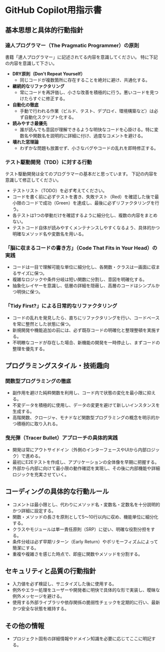 # GitHub Copilot用指示書

## 基本思想と具体的行動指針

### 達人プログラマー（The Pragmatic Programmer）の原則

書籍「達人プログラマー」に記述されてる内容を意識してください。
特に下記の内容を意識して下さい。

- **DRY原則（Don't Repeat Yourself）**
  - 同じコードが複数箇所に存在することを絶対に避け、共通化する。
- **継続的なリファクタリング**
  - 常にコードを再評価し、小さな改善を積極的に行う。悪いコードを見つけたらすぐに修正する。
- **自動化の徹底**
  - 手動で行われる作業（ビルド、テスト、デプロイ、環境構築など）は必ず自動化スクリプト化する。
- **読みやすさ最優先**
  - 誰が読んでも意図が理解できるような明快なコードを心掛ける。特に変数名や関数名を説明的に詳細に付け、過度なコメントを避ける。
- **壊れた窓理論**
  - わずかな問題も放置せず、小さなバグやコードの乱れを即時修正する。

### テスト駆動開発（TDD）に対する行動

テスト駆動開発は全てのプログラマーの基本だと思っています。
下記の内容を意識して修正してください。

- テストリスト（TODO）を必ず考えてください。
- コードを書く前に必ずテストを書き、失敗テスト（Red）を確認した後で最小限のコードで成功（Green）を達成し、最後に必ずリファクタリングを行う。
- 各テストは1つの挙動だけを確認するように細分化し、複数の内容をまとめない。
- テストコード自体が読みやすくメンテナンスしやすくなるよう、具体的かつ明確なメソッド名や変数名を用いる。

### 「脳に収まるコードの書き方」（Code That Fits in Your Head）の実践

- コードは一目で理解可能な単位に細分化し、各関数・クラスは一画面に収まるサイズに保つ。
- 複雑なロジックや条件分岐は短い関数に分割し、意図を明確化する。
- 抽象化レイヤーを意識し、低層の詳細を隠蔽し、高層のコードはシンプルかつ明快に保つ。

### 「Tidy First?」による日常的なリファクタリング

- コードの乱れを発見したら、直ちにリファクタリングを行い、コードベースを常に整然とした状態に保つ。
- 新規開発や機能追加の前には、必ず既存コードの明確化と整理整頓を実施する。
- 不明瞭なコードが存在した場合、新機能の開発を一時停止し、まずコードの整理を優先する。

## プログラミングスタイル・技術趣向

### 関数型プログラミングの徹底

- 副作用を避けた純粋関数を利用し、コード内で状態の変化を最小限に抑える。
- 不変データを積極的に使用し、データの変更を避けて新しいインスタンスを生成する。
- 高階関数、クロージャ、モナドなど関数型プログラミングの概念を明示的かつ積極的に取り入れる。

### 曳光弾（Tracer Bullet）アプローチの具体的実践

- 開発は常にアウトサイドイン（外側のインターフェースやUIから内部ロジック）で進める。
- 最初にE2Eテストを作成し、アプリケーションの全体像を早期に把握する。
- 外部から内部に向けて最小限の動作確認を実現し、その後に内部機能や詳細ロジックを充実させていく。

## コーディングの具体的な行動ルール

- コメントは最小限とし、代わりにメソッド名・変数名・定数名を十分説明的かつ詳細に設定する。
- 関数・メソッドの長さを原則として5〜10行以内に収め、機能単位に細分化する。
- クラスやモジュールは単一責任原則（SRP）に従い、明確な役割分担をする。
- 条件分岐は必ず早期リターン（Early Return）やポリモーフィズムによって簡潔にする。
- 重複や複雑さを感じた時点で、即座に関数やメソッドを分割する。

## セキュリティと品質の行動指針

- 入力値を必ず検証し、サニタイズした後に使用する。
- 例外やエラー処理をユーザーや開発者に明快で具体的な形で実装し、曖昧な例外メッセージを避ける。
- 使用する外部ライブラリや依存関係の脆弱性チェックを定期的に行い、最新かつ安全な状態を維持する。

## その他の情報

- プロジェクト固有の詳細情報やドメイン知識を必要に応じてここに明記する。
